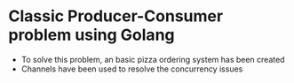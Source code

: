 # Classic Producer-Consumer problem using Golang

- To solve this problem, an basic pizza ordering system has been created
- Channels have been used to resolve the concurrency issues
